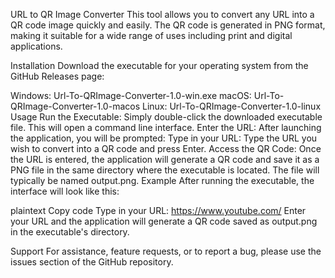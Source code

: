 URL to QR Image Converter
This tool allows you to convert any URL into a QR code image quickly and easily. The QR code is generated in PNG format, making it suitable for a wide range of uses including print and digital applications.

Installation
Download the executable for your operating system from the GitHub Releases page:

Windows: Url-To-QRImage-Converter-1.0-win.exe
macOS: Url-To-QRImage-Converter-1.0-macos
Linux: Url-To-QRImage-Converter-1.0-linux
Usage
Run the Executable:
Simply double-click the downloaded executable file. This will open a command line interface.
Enter the URL:
After launching the application, you will be prompted: Type in your URL:
Type the URL you wish to convert into a QR code and press Enter.
Access the QR Code:
Once the URL is entered, the application will generate a QR code and save it as a PNG file in the same directory where the executable is located. The file will typically be named output.png.
Example
After running the executable, the interface will look like this:

plaintext
Copy code
Type in your URL: https://www.youtube.com/
Enter your URL and the application will generate a QR code saved as output.png in the executable's directory.

Support
For assistance, feature requests, or to report a bug, please use the issues section of the GitHub repository.

